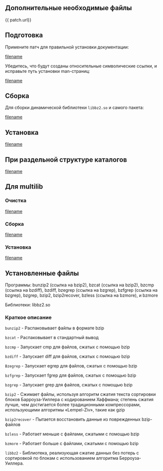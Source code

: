 <pkg :name="'bzip2'" instsize showsbu2></pkg>

## Дополнительные необходимые файлы

<a :href="patch.url">{{ patch.url}}</a>

## Подготовка

Примените патч для правильной установки документации:

[filename](../packages/core/bzip2/patch ':include')

Убедитесь, что будут созданы относительные символические ссылки, и исправьте путь установки man-страниц:

[filename](../packages/core/bzip2/prepare ':include')

## Сборка

Для сборки динамической библиотеки `libbz2.so` и самого пакета:

[filename](../packages/core/bzip2/build ':include')

## Установка

[filename](../packages/core/bzip2/install ':include')

## При раздельной структуре каталогов

[filename](../packages/core/bzip2/cldirs ':include')

## Для multilib

### Очистка

[filename](../packages/core/bzip2/multi_prepare ':include')

### Сборка

[filename](../packages/core/bzip2/multi_build ':include')

### Установка

[filename](../packages/core/bzip2/multi_install ':include')

## Установленные файлы

Программы: bunzip2 (ссылка на bzip2), bzcat (ссылка на bzip2), bzcmp (ссылка на bzdiff), bzdiff, bzegrep (ссылка на bzgrep), bzfgrep (ссылка на bzgrep), bzgrep, bzip2, bzip2recover, bzless (ссылка на bzmore), и bzmore

Библиотеки: libbz2.so

### Краткое описание

`bunzip2` - Распаковывает файлы в формате bzip

`bzcat` - Распаковывает в стандартный вывод

`bzcmp` - Запускает cmp для файлов, сжатых с помощью bzip

`bzdiff` - Запускает diff для файлов, сжатых с помощью bzip

`Bzegrep` - Запускает egrep для файлов, сжатых с помощью bzip

`bzfgrep` - Запускает fgrep для файлов, сжатых с помощью bzip

`bzgrep` - Запускает grep для файлов, сжатых с помощью bzip

`bzip2` - Сжимает файлы, используя алгоритм сжатия текста сортировки блоков Барроуза-Уиллера с кодированием Хаффмана; степень сжатия лучше, чем достигается более традиционными компрессорами, использующими алгоритмы «Lempel-Ziv», такие как gzip

`bzip2recover` - Пытается восстановить данные из поврежденных bzip-файлов

`bzless` - Работает меньше с файлами, сжатыми с помощью bzip

`bzmore` - Работает больше с файлами, сжатыми с помощью bzip

`libbz2` - Библиотека, реализующая сжатие данных без потерь с сортировкой по блокам с использованием алгоритма Берроуза-Уиллера.

<script>
		new Vue({
		el: '#main',
		data: { package: {}, patch: {} },
		mounted: function () {
				this.getPackage('bzip2');
				this.getPatch();
		},
		methods: {
			getPackage: function(name) {
					getPackage(name)
					.then(response => this.package = response);
			},
			getPatch: function() {
					getPackage('bzip2-patch')
					.then(response => this.patch = response);
			},
		}
  })
</script>
